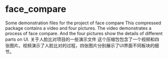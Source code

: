 # face_compare
Some demonstration files for the project of face compare
This compressed package contains a video and four pictures. The video demonstrates a process of face compare. And the four pictures show the details of different parts on UI.
关于人脸比对项目的一些演示文件
这个压缩包包含了一个视频和四张图片。视频演示了人脸比对的过程，四张图片分别展示了UI界面不同板块的细节。
